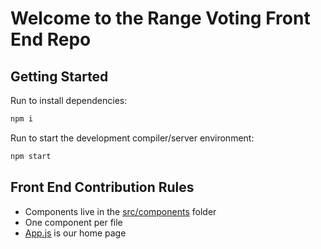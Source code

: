# Welcome to the Range Voting Front End Repo
## Getting Started
Run to install dependencies: 
```sh
npm i
```
Run to start the development compiler/server environment:
```sh
npm start
```
## Front End Contribution Rules
* Components live in the [src/components](./src/components) folder
* One component per file
* [App.js](./src/components/Appl.js) is our home page